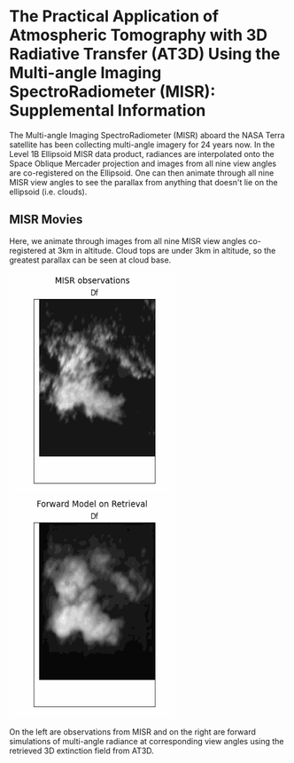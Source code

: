 # The Practical Application of Atmospheric Tomography with 3D Radiative Transfer (AT3D) Using the Multi-angle Imaging SpectroRadiometer (MISR): Supplemental Information

The Multi-angle Imaging SpectroRadiometer (MISR) aboard the NASA Terra satellite has been collecting multi-angle imagery for 24 years now. In the Level 1B Ellipsoid MISR data product, radiances are interpolated onto the Space Oblique Mercader projection and images from all nine view angles are co-registered on the Ellipsoid. One can then animate through all nine MISR view angles to see the parallax from anything that doesn't lie on the ellipsoid (i.e. clouds).

## MISR Movies
Here, we animate through images from all nine MISR view angles co-registered at 3km in altitude. Cloud tops are under 3km in altitude, so the greatest parallax can be seen at cloud base.

<img src="https://github.com/jlun17/AGU2023/blob/main/misr_movies/observations.gif" alt="your_alternative_text" width="300" height="400" loop=infinite><img src="https://github.com/jlun17/AGU2023/blob/main/misr_movies/retrievals.gif" alt="your_alternative_text" width="300" height="400" loop=infinite>

On the left are observations from MISR and on the right are forward simulations of multi-angle radiance at corresponding view angles using the retrieved 3D extinction field from AT3D.
